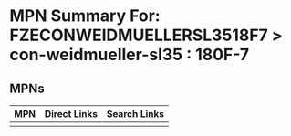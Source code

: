 



# MPN Summary For: FZECONWEIDMUELLERSL3518F7 > con-weidmueller-sl35 : 180F-7

## MPNs
  

|MPN|Direct Links|Search Links|
| :--- | :--- | :--- |
||||
